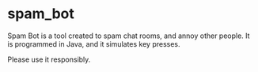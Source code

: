 spam_bot
========
Spam Bot is a tool created to spam chat rooms, and annoy other people.
It is programmed in Java, and it simulates key presses. 

Please use it responsibly. 